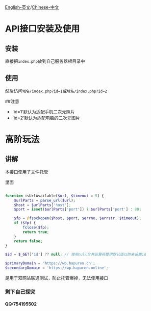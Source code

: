 [English-英文](./README-en.md)/[Chinese-中文](./README.md)
# API接口安装及使用

## 安装

直接把`index.php`放到自己服务器根目录中

## 使用

然后访问`域名/index.php?id=1`或`域名/index.php?id=2`

##注意

- 'id=1'默认为适配手机二次元照片
- 'id=2'默认为适配电脑的二次元图片

# 高阶玩法

## 讲解

本接口使用了文件托管

里面

```php

function isUrlAvailable($url, $timeout = 5) {
    $urlParts = parse_url($url);
    $host = $urlParts['host'];
    $port = isset($urlParts['port']) ? $urlParts['port'] : 80;

    $fp = @fsockopen($host, $port, $errno, $errstr, $timeout);
    if ($fp) {
        fclose($fp);
        return true;
    }
    return false;
}

$id = $_GET['id'] ?? null; // 使用null合并运算符提供默认值以防未设置id

$primaryDomain = 'https://wp.hapuren.cn';
$secondaryDomain = 'https://wp.hapuren.online';

```
是用于双网站联通测试，防止托管爆掉，无法使用接口

### 剩下自己探究
#### QQ:754195502

